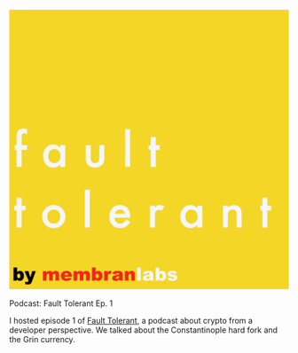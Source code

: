 [![Fault Tolerant Ep 1](/public/images/fault_tolerant.png)](https://anchor.fm/fault-tolerant/episodes/Constantinople-and-Grin-e30gac/a-a96og2)

<p id="title">Podcast: Fault Tolerant Ep. 1</p>

I hosted episode 1 of [Fault Tolerant](https://anchor.fm/fault-tolerant/episodes/Constantinople-and-Grin-e30gac/a-a96og2), a podcast about crypto from a developer perspective.
We talked about the Constantinople hard fork and the Grin currency.

